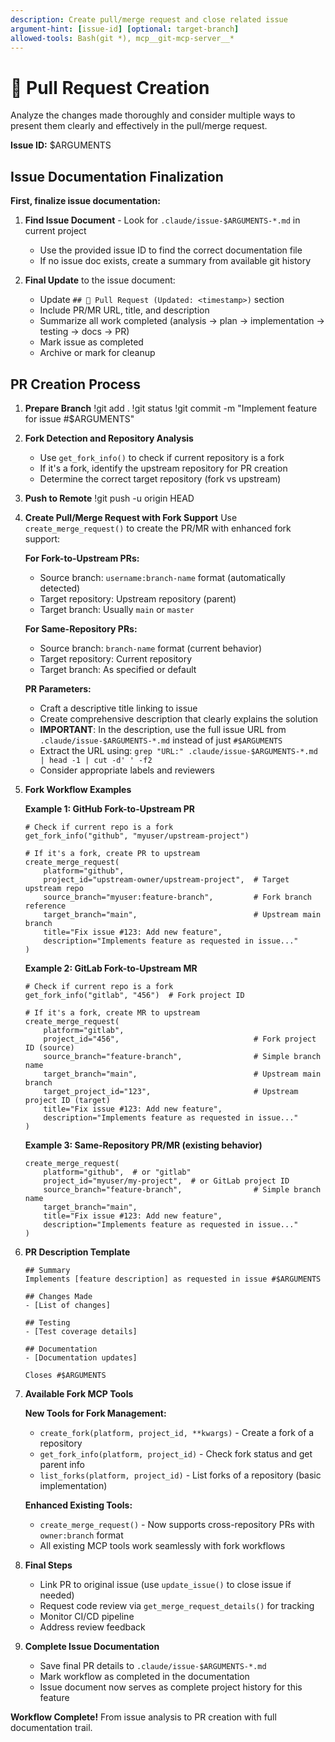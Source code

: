 ```yaml
---
description: Create pull/merge request and close related issue
argument-hint: [issue-id] [optional: target-branch]
allowed-tools: Bash(git *), mcp__git-mcp-server__*
---
```


# 🚀 Pull Request Creation

Analyze the changes made thoroughly and consider multiple ways to present them clearly and effectively in the pull/merge request.

**Issue ID:** $ARGUMENTS

## Issue Documentation Finalization

**First, finalize issue documentation:**

1. **Find Issue Document** - Look for `.claude/issue-$ARGUMENTS-*.md` in current project
   - Use the provided issue ID to find the correct documentation file
   - If no issue doc exists, create a summary from available git history

2. **Final Update** to the issue document:
   - Update `## 🚀 Pull Request (Updated: <timestamp>)` section
   - Include PR/MR URL, title, and description
   - Summarize all work completed (analysis → plan → implementation → testing → docs → PR)
   - Mark issue as completed
   - Archive or mark for cleanup

## PR Creation Process

1. **Prepare Branch**
   !git add .
   !git status
   !git commit -m "Implement feature for issue #$ARGUMENTS"

2. **Fork Detection and Repository Analysis**
   - Use `get_fork_info()` to check if current repository is a fork
   - If it's a fork, identify the upstream repository for PR creation
   - Determine the correct target repository (fork vs upstream)

3. **Push to Remote**
   !git push -u origin HEAD

4. **Create Pull/Merge Request with Fork Support**
   Use `create_merge_request()` to create the PR/MR with enhanced fork support:

   **For Fork-to-Upstream PRs:**
   - Source branch: `username:branch-name` format (automatically detected)
   - Target repository: Upstream repository (parent)
   - Target branch: Usually `main` or `master`

   **For Same-Repository PRs:**
   - Source branch: `branch-name` format (current behavior)
   - Target repository: Current repository
   - Target branch: As specified or default

   **PR Parameters:**
   - Craft a descriptive title linking to issue
   - Create comprehensive description that clearly explains the solution
   - **IMPORTANT**: In the description, use the full issue URL from `.claude/issue-$ARGUMENTS-*.md` instead of just `#$ARGUMENTS`
   - Extract the URL using: `grep "URL:" .claude/issue-$ARGUMENTS-*.md | head -1 | cut -d' ' -f2`
   - Consider appropriate labels and reviewers

5. **Fork Workflow Examples**

   **Example 1: GitHub Fork-to-Upstream PR**
   ```
   # Check if current repo is a fork
   get_fork_info("github", "myuser/upstream-project")

   # If it's a fork, create PR to upstream
   create_merge_request(
       platform="github",
       project_id="upstream-owner/upstream-project",  # Target upstream repo
       source_branch="myuser:feature-branch",         # Fork branch reference
       target_branch="main",                          # Upstream main branch
       title="Fix issue #123: Add new feature",
       description="Implements feature as requested in issue..."
   )
   ```

   **Example 2: GitLab Fork-to-Upstream MR**
   ```
   # Check if current repo is a fork
   get_fork_info("gitlab", "456")  # Fork project ID

   # If it's a fork, create MR to upstream
   create_merge_request(
       platform="gitlab",
       project_id="456",                              # Fork project ID (source)
       source_branch="feature-branch",                # Simple branch name
       target_branch="main",                          # Upstream main branch
       target_project_id="123",                       # Upstream project ID (target)
       title="Fix issue #123: Add new feature",
       description="Implements feature as requested in issue..."
   )
   ```

   **Example 3: Same-Repository PR/MR (existing behavior)**
   ```
   create_merge_request(
       platform="github",  # or "gitlab"
       project_id="myuser/my-project",  # or GitLab project ID
       source_branch="feature-branch",                # Simple branch name
       target_branch="main",
       title="Fix issue #123: Add new feature",
       description="Implements feature as requested in issue..."
   )
   ```

6. **PR Description Template**
   ```
   ## Summary
   Implements [feature description] as requested in issue #$ARGUMENTS

   ## Changes Made
   - [List of changes]

   ## Testing
   - [Test coverage details]

   ## Documentation
   - [Documentation updates]

   Closes #$ARGUMENTS
   ```

7. **Available Fork MCP Tools**

   **New Tools for Fork Management:**
   - `create_fork(platform, project_id, **kwargs)` - Create a fork of a repository
   - `get_fork_info(platform, project_id)` - Check fork status and get parent info
   - `list_forks(platform, project_id)` - List forks of a repository (basic implementation)

   **Enhanced Existing Tools:**
   - `create_merge_request()` - Now supports cross-repository PRs with `owner:branch` format
   - All existing MCP tools work seamlessly with fork workflows

8. **Final Steps**
   - Link PR to original issue (use `update_issue()` to close issue if needed)
   - Request code review via `get_merge_request_details()` for tracking
   - Monitor CI/CD pipeline
   - Address review feedback

9. **Complete Issue Documentation**
   - Save final PR details to `.claude/issue-$ARGUMENTS-*.md`
   - Mark workflow as completed in the documentation
   - Issue document now serves as complete project history for this feature

**Workflow Complete!** From issue analysis to PR creation with full documentation trail.
